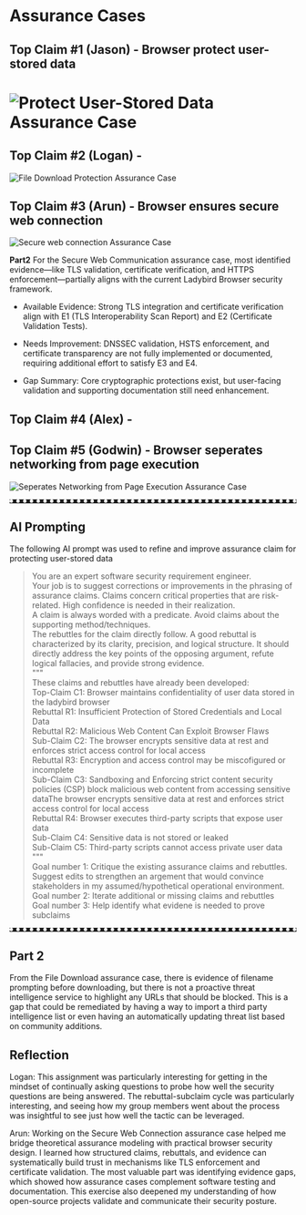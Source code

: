 # Assurance Cases

## Top Claim #1 (Jason) - Browser protect user-stored data
![Protect User-Stored Data Assurance Case](docs/Navigate_URL_Assurance_Case.svg)
=======


## Top Claim #2 (Logan) - 
![File Download Protection Assurance Case](docs/Filedownload_Assurance_Case.svg)

## Top Claim #3 (Arun) - Browser ensures secure web connection
![Secure web connection Assurance Case](docs/Secure%20Web%20Connection-%20Assurance%20Case.svg)

**Part2**
For the Secure Web Communication assurance case, most identified evidence—like TLS validation, certificate verification, and HTTPS enforcement—partially aligns with the current Ladybird Browser security framework.

- Available Evidence: Strong TLS integration and certificate verification     align with E1 (TLS Interoperability Scan Report) and E2 (Certificate Validation Tests).

- Needs Improvement: DNSSEC validation, HSTS enforcement, and certificate transparency are not fully implemented or documented, requiring additional effort to satisfy E3 and E4.

- Gap Summary: Core cryptographic protections exist, but user-facing validation and supporting documentation still need enhancement.



## Top Claim #4 (Alex) - 

## Top Claim #5 (Godwin) - Browser seperates networking from page execution
![Seperates Networking from Page Execution Assurance Case](docs/Assurance_Claim_Netoworking.jpg)


<hr style="border-top: 6px dotted white;">

## AI Prompting
The following AI prompt was used to refine and improve assurance claim for protecting user-stored data
>You are an expert software security requirement engineer.\
>Your job is to suggest corrections or improvements in the phrasing of assurance claims. Claims concern critical properties that are risk-related. High confidence is needed in their realization.\
>A claim is always worded with a predicate. Avoid claims about the supporting method/techniques.\
>The rebuttles for the claim directly follow. A good rebuttal is characterized by its clarity, precision, and logical structure. It should directly address the key points of the opposing argument, refute logical fallacies, and provide strong evidence.\
>""" \
>These claims and rebuttles have already been developed:\
>Top-Claim C1: Browser maintains confidentiality of user data stored in the ladybird browser\
>Rebuttal R1: Insufficient Protection of Stored Credentials and Local Data\
>Rebuttal R2: Malicious Web Content Can Exploit Browser Flaws\
>Sub-Claim C2: The browser encrypts sensitive data at rest and enforces strict access control for local access\
>Rebuttal R3: Encryption and access control may be miscofigured or incomplete\
>Sub-Claim C3: Sandboxing and Enforcing strict content security policies (CSP) block malicious web content from accessing sensitive dataThe browser encrypts sensitive data at rest and enforces strict access control for local access\
>Rebuttal R4: Browser executes third-party scripts that expose user data\
>Sub-Claim C4: Sensitive data is not stored or leaked\
>Sub-Claim C5: Third-party scripts cannot access private user data\
>""" \
>Goal number 1: Critique the existing assurance claims and rebuttles. Suggest edits to strengthen an argement that would convince stakeholders in my assumed/hypothetical operational environment.\
>Goal number 2: Iterate additional or missing claims and rebuttles \
>Goal number 3: Help identify what evidene is needed to prove subclaims

<hr style="border-top: 6px dotted white;">

## Part 2

From the File Download assurance case, there is evidence of filename prompting before downloading, but there is not a proactive threat intelligence service to highlight any URLs that should be blocked. This is a gap that could be remediated by having a way to import a third party intelligence list or even having an automatically updating threat list based on community additions. 

## Reflection
Logan: This assignment was particularly interesting for getting in the mindset of continually asking questions to probe how well the security questions are being answered. The rebuttal-subclaim cycle was particularly interesting, and seeing how my group members went about the process was insightful to see just how well the tactic can be leveraged. 

Arun: Working on the Secure Web Connection assurance case helped me bridge theoretical assurance modeling with practical browser security design. I learned how structured claims, rebuttals, and evidence can systematically build trust in mechanisms like TLS enforcement and certificate validation. The most valuable part was identifying evidence gaps, which showed how assurance cases complement software testing and documentation. This exercise also deepened my understanding of how open-source projects validate and communicate their security posture.
